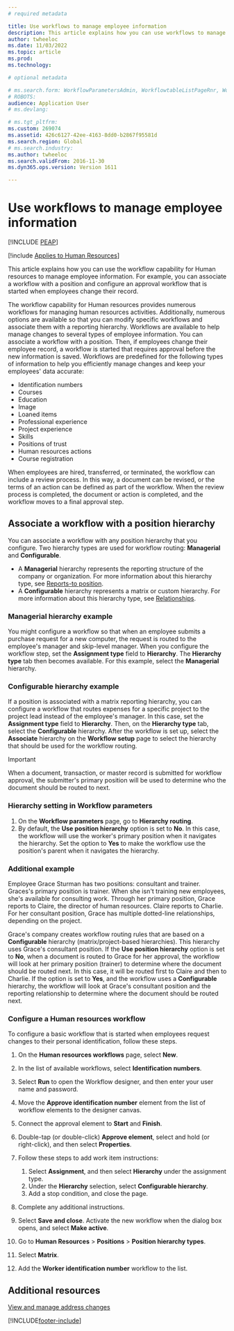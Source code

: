 ```yaml
---
# required metadata

title: Use workflows to manage employee information
description: This article explains how you can use workflows to manage employee information. 
author: twheeloc
ms.date: 11/03/2022
ms.topic: article
ms.prod: 
ms.technology: 

# optional metadata

# ms.search.form: WorkflowParametersAdmin, WorkflowtableListPageRnr, WorkflowStatus
# ROBOTS: 
audience: Application User
# ms.devlang: 

# ms.tgt_pltfrm: 
ms.custom: 269074
ms.assetid: 426c6127-42ee-4163-8dd0-b2867f95581d
ms.search.region: Global
# ms.search.industry: 
ms.author: twheeloc
ms.search.validFrom: 2016-11-30
ms.dyn365.ops.version: Version 1611

---
```


# Use workflows to manage employee information

[!INCLUDE [PEAP](../includes/peap-1.md)]

[!include [Applies to Human Resources](../includes/applies-to-hr.md)]

This article explains how you can use the workflow capability for Human resources to manage employee information. For example, you can associate a workflow with a position and configure an approval workflow that is started when employees change their record.

The workflow capability for Human resources provides numerous workflows for managing human resources activities. Additionally, numerous options are available so that you can modify specific workflows and associate them with a reporting hierarchy. Workflows are available to help manage changes to several types of employee information. You can associate a workflow with a position. Then, if employees change their employee record, a workflow is started that requires approval before the new information is saved. Workflows are predefined for the following types of information to help you efficiently manage changes and keep your employees' data accurate:

-   Identification numbers
-   Courses
-   Education
-   Image
-   Loaned items
-   Professional experience
-   Project experience
-   Skills
-   Positions of trust
-   Human resources actions
-   Course registration

When employees are hired, transferred, or terminated, the workflow can include a review process. In this way, a document can be revised, or the terms of an action can be defined as part of the workflow. When the review process is completed, the document or action is completed, and the workflow moves to a final approval step.

## Associate a workflow with a position hierarchy

You can associate a workflow with any position hierarchy that you configure. Two hierarchy types are used for workflow routing: **Managerial** and **Configurable**.

- A **Managerial** hierarchy represents the reporting structure of the company or organization. For more information about this hierarchy type, see [Reports-to position](hr-personnel-positions.md#reports-to-position).
- A **Configurable** hierarchy represents a matrix or custom hierarchy. For more information about this hierarchy type, see [Relationships](hr-personnel-positions.md#relationships).

### Managerial hierarchy example

You might configure a workflow so that when an employee submits a purchase request for a new computer, the request is routed to the employee's manager and skip-level manager. When you configure the workflow step, set the **Assignment type** field to **Hierarchy**. The **Hierarchy type** tab then becomes available. For this example, select the **Managerial** hierarchy.

### Configurable hierarchy example

If a position is associated with a matrix reporting hierarchy, you can configure a workflow that routes expenses for a specific project to the project lead instead of the employee's manager. In this case, set the **Assignment type** field to **Hierarchy**. Then, on the **Hierarchy type** tab, select the **Configurable** hierarchy. After the workflow is set up, select the **Associate** hierarchy on the **Workflow setup** page to select the hierarchy that should be used for the workflow routing.

> [!IMPORTANT]
> When a document, transaction, or master record is submitted for workflow approval, the submitter's primary position will be used to determine who the document should be routed to next.

### Hierarchy setting in Workflow parameters

1. On the **Workflow parameters** page, go to **Hierarchy routing**.
2. By default, the **Use position hierarchy** option is set to **No**. In this case, the workflow will use the worker's primary position when it navigates the hierarchy. Set the option to **Yes** to make the workflow use the position's parent when it navigates the hierarchy.

### Additional example 

Employee Grace Sturman has two positions: consultant and trainer. Graces's primary position is trainer. When she isn't training new employees, she's available for consulting work. Through her primary position, Grace reports to Claire, the director of human resources. Claire reports to Charlie. For her consultant position, Grace has multiple dotted-line relationships, depending on the project.

Grace's company creates workflow routing rules that are based on a **Configurable** hierarchy (matrix/project-based hierarchies). This hierarchy uses Grace's consultant position. If the **Use position hierarchy** option is set to **No**, when a document is routed to Grace for her approval, the workflow will look at her primary position (trainer) to determine where the document should be routed next. In this case, it will be routed first to Claire and then to Charlie. If the option is set to **Yes**, and the workflow uses a **Configurable** hierarchy, the workflow will look at Grace's consultant position and the reporting relationship to determine where the document should be routed next.

### Configure a Human resources workflow
To configure a basic workflow that is started when employees request changes to their personal identification, follow these steps.

1.  On the **Human resources workflows** page, select **New**.
2.  In the list of available workflows, select **Identification numbers**.
3.  Select **Run** to open the Workflow designer, and then enter your user name and password.
4.  Move the **Approve identification number** element from the list of workflow elements to the designer canvas.
5.  Connect the approval element to **Start** and **Finish**.
6.  Double-tap (or double-click) **Approve element**, select and hold (or right-click), and then select **Properties**.
7.  Follow these steps to add work item instructions:

    1.  Select **Assignment**, and then select **Hierarchy** under the assignment type.
    2.  Under the **Hierarchy** selection, select **Configurable hierarchy**.
    3.  Add a stop condition, and close the page.

8.  Complete any additional instructions.
9.  Select **Save and close**. Activate the new workflow when the dialog box opens, and select **Make active**.
10. Go to **Human Resources** &gt; **Positions** &gt; **Position hierarchy types**.
11. Select **Matrix**.
12. Add the **Worker identification number** workflow to the list.

## Additional resources

[View and manage address changes](hr-personnel-view-address-changes.md) 

[!INCLUDE[footer-include](../includes/footer-banner.md)]
